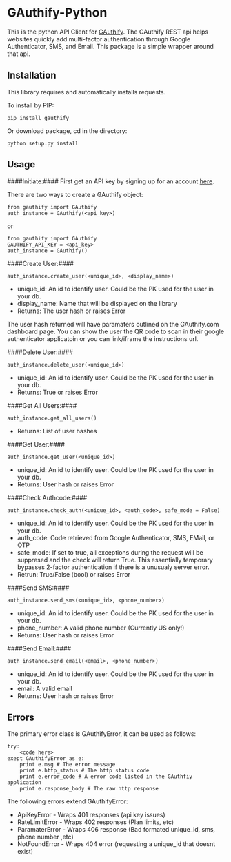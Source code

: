 GAuthify-Python
===============
This is the python API Client for [GAuthify](http://www.gauthify.com). The GAuthify REST api helps websites quickly add multi-factor authentication through Google Authenticator, SMS, and Email. This package is a simple wrapper around that api.


Installation
--------------
This library requires and automatically installs requests.

To install by PIP:

    pip install gauthify

Or download package, cd in the directory:

    python setup.py install


Usage
--------------
####Initiate:####
First get an API key by signing up for an account [here](http://www.gauthify.com).

There are two ways to create a GAuthify object:

    from gauthify import GAuthify
    auth_instance = GAuthify(<api_key>)

or

    from gauthify import GAuthify
    GAUTHIFY_API_KEY = <api_key>
    auth_instance = GAuthify()


####Create User:####

    auth_instance.create_user(<unique_id>, <display_name>)

* unique_id: An id to identify user. Could be the PK used for the user in your db.
* display_name: Name that will be displayed on the library
* Returns: The user hash or raises Error

The user hash returned will have paramaters outlined on the GAuthify.com dashboard page. You can show the user the QR code to scan in their google authenticator applicatoin or you can link/iframe the instructions url.

####Delete User:####

    auth_instance.delete_user(<unique_id>)

* unique_id: An id to identify user. Could be the PK used for the user in your db.
* Returns: True or raises Error

####Get All Users:####

    auth_instance.get_all_users()
* Returns: List of user hashes

####Get User:####

    auth_instance.get_user(<unique_id>)

* unique_id: An id to identify user. Could be the PK used for the user in your db.
* Returns: User hash or raises Error

####Check Authcode:####

    auth_instance.check_auth(<unique_id>, <auth_code>, safe_mode = False)

* unique_id: An id to identify user. Could be the PK used for the user in your db.
* auth_code: Code retrieved from Google Authenticator, SMS, EMail, or OTP
* safe_mode: If set to true, all exceptions during the request will be suppresed and the check will return True. This essentially temporary bypasses 2-factor authentication if there is a unusualy server error.
* Retrun: True/False (bool) or raises Error


####Send SMS:####

    auth_instance.send_sms(<unique_id>, <phone_number>)

* unique_id: An id to identify user. Could be the PK used for the user in your db.
* phone_number: A valid phone number (Currently US only!)
* Returns: User hash or raises Error

####Send Email:####

    auth_instance.send_email(<email>, <phone_number>)

* unique_id: An id to identify user. Could be the PK used for the user in your db.
* email: A valid email
* Returns: User hash or raises Error

Errors
--------------
The primary error class is GAuthifyError, it can be used as follows:

    try:
        <code here>
    exept GAuthifyError as e:
        print e.msg # The error message
        print e.http_status # The http status code
        print e.error_code # A error code listed in the GAuthfiy application
        print e.response_body # The raw http response

The following errors extend GAuthifyError:

* ApiKeyError - Wraps 401 responses (api key issues)
* RateLimitError - Wraps 402 responses (Plan limits, etc)
* ParamaterError - Wraps 406 response (Bad formated unique_id, sms, phone number ,etc)
* NotFoundError - Wraps 404 error (requesting a unique_id that doesnt exist)
